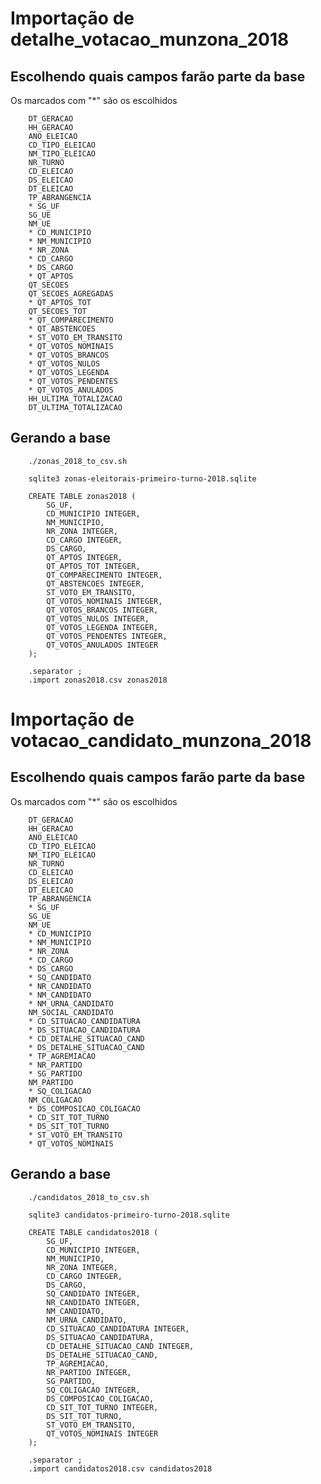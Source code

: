
# Importação de detalhe_votacao_munzona_2018

## Escolhendo quais campos farão parte da base

Os marcados com "*" são os escolhidos

        DT_GERACAO
        HH_GERACAO
        ANO_ELEICAO
        CD_TIPO_ELEICAO
        NM_TIPO_ELEICAO
        NR_TURNO
        CD_ELEICAO
        DS_ELEICAO
        DT_ELEICAO
        TP_ABRANGENCIA
        * SG_UF
        SG_UE
        NM_UE
        * CD_MUNICIPIO
        * NM_MUNICIPIO
        * NR_ZONA
        * CD_CARGO
        * DS_CARGO
        * QT_APTOS
        QT_SECOES
        QT_SECOES_AGREGADAS
        * QT_APTOS_TOT
        QT_SECOES_TOT
        * QT_COMPARECIMENTO
        * QT_ABSTENCOES
        * ST_VOTO_EM_TRANSITO
        * QT_VOTOS_NOMINAIS
        * QT_VOTOS_BRANCOS
        * QT_VOTOS_NULOS
        * QT_VOTOS_LEGENDA
        * QT_VOTOS_PENDENTES
        * QT_VOTOS_ANULADOS
        HH_ULTIMA_TOTALIZACAO
        DT_ULTIMA_TOTALIZACAO


## Gerando a base

        ./zonas_2018_to_csv.sh

        sqlite3 zonas-eleitorais-primeiro-turno-2018.sqlite

        CREATE TABLE zonas2018 (
            SG_UF,
            CD_MUNICIPIO INTEGER,
            NM_MUNICIPIO,
            NR_ZONA INTEGER,
            CD_CARGO INTEGER,
            DS_CARGO,
            QT_APTOS INTEGER,
            QT_APTOS_TOT INTEGER,
            QT_COMPARECIMENTO INTEGER,
            QT_ABSTENCOES INTEGER,
            ST_VOTO_EM_TRANSITO,
            QT_VOTOS_NOMINAIS INTEGER,
            QT_VOTOS_BRANCOS INTEGER,
            QT_VOTOS_NULOS INTEGER,
            QT_VOTOS_LEGENDA INTEGER,
            QT_VOTOS_PENDENTES INTEGER,
            QT_VOTOS_ANULADOS INTEGER
        );

        .separator ;
        .import zonas2018.csv zonas2018



# Importação de votacao_candidato_munzona_2018

## Escolhendo quais campos farão parte da base

Os marcados com "*" são os escolhidos

        DT_GERACAO
        HH_GERACAO
        ANO_ELEICAO
        CD_TIPO_ELEICAO
        NM_TIPO_ELEICAO
        NR_TURNO
        CD_ELEICAO
        DS_ELEICAO
        DT_ELEICAO
        TP_ABRANGENCIA
        * SG_UF
        SG_UE
        NM_UE
        * CD_MUNICIPIO
        * NM_MUNICIPIO
        * NR_ZONA
        * CD_CARGO
        * DS_CARGO
        * SQ_CANDIDATO
        * NR_CANDIDATO
        * NM_CANDIDATO
        * NM_URNA_CANDIDATO
        NM_SOCIAL_CANDIDATO
        * CD_SITUACAO_CANDIDATURA
        * DS_SITUACAO_CANDIDATURA
        * CD_DETALHE_SITUACAO_CAND
        * DS_DETALHE_SITUACAO_CAND
        * TP_AGREMIACAO
        * NR_PARTIDO
        * SG_PARTIDO
        NM_PARTIDO
        * SQ_COLIGACAO
        NM_COLIGACAO
        * DS_COMPOSICAO_COLIGACAO
        * CD_SIT_TOT_TURNO
        * DS_SIT_TOT_TURNO
        * ST_VOTO_EM_TRANSITO
        * QT_VOTOS_NOMINAIS

## Gerando a base

        ./candidatos_2018_to_csv.sh

        sqlite3 candidatos-primeiro-turno-2018.sqlite

        CREATE TABLE candidatos2018 (
            SG_UF,
            CD_MUNICIPIO INTEGER,
            NM_MUNICIPIO,
            NR_ZONA INTEGER,
            CD_CARGO INTEGER,
            DS_CARGO,
            SQ_CANDIDATO INTEGER,
            NR_CANDIDATO INTEGER,
            NM_CANDIDATO,
            NM_URNA_CANDIDATO,
            CD_SITUACAO_CANDIDATURA INTEGER,
            DS_SITUACAO_CANDIDATURA,
            CD_DETALHE_SITUACAO_CAND INTEGER,
            DS_DETALHE_SITUACAO_CAND,
            TP_AGREMIACAO,
            NR_PARTIDO INTEGER,
            SG_PARTIDO,
            SQ_COLIGACAO INTEGER,
            DS_COMPOSICAO_COLIGACAO,
            CD_SIT_TOT_TURNO INTEGER,
            DS_SIT_TOT_TURNO,
            ST_VOTO_EM_TRANSITO,
            QT_VOTOS_NOMINAIS INTEGER
        );

        .separator ;
        .import candidatos2018.csv candidatos2018





